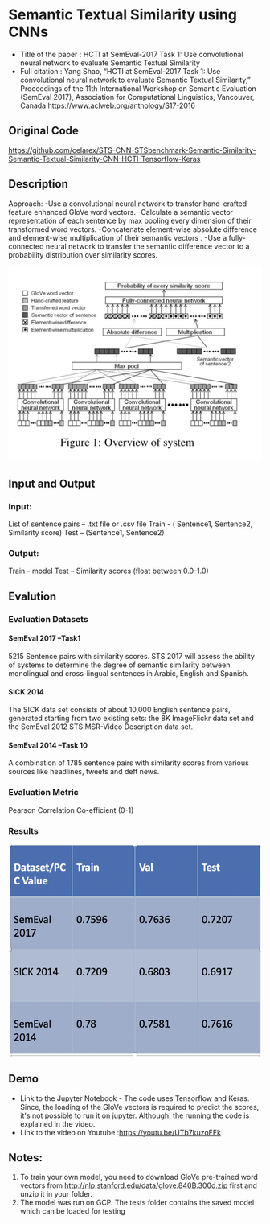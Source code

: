 # Semantic Textual Similarity using CNNs

- Title of the paper : HCTI at SemEval-2017 Task 1: Use convolutional neural network to evaluate Semantic Textual Similarity
- Full citation : Yang Shao, “HCTI at SemEval-2017 Task 1: Use convolutional neural network to evaluate Semantic Textual Similarity,” Proceedings of the 11th International Workshop on Semantic Evaluation (SemEval 2017), Association for Computational Linguistics, Vancouver, Canada 
https://www.aclweb.org/anthology/S17-2016


## Original Code
https://github.com/celarex/STS-CNN-STSbenchmark-Semantic-Similarity-Semantic-Textual-Similarity-CNN-HCTI-Tensorflow-Keras


## Description
Approach:
-Use a convolutional neural network to transfer hand-crafted feature 
 enhanced GloVe word vectors. 
-Calculate a semantic vector representation of each sentence by max pooling
 every dimension of their transformed word vectors.
-Concatenate element-wise absolute difference and element-wise 
multiplication of their semantic vectors .
-Use a fully- connected neural network to transfer the semantic difference vector
 to a probability distribution over similarity scores. 

![architecture](resources/cnn_sts.png)


## Input and Output

### Input:
List of sentence pairs – .txt file or .csv file
Train - ( Sentence1, Sentence2, Similarity score)
Test – (Sentence1, Sentence2)
 
### Output:
Train - model
Test – Similarity scores (float between 0.0-1.0)



## Evalution

### Evaluation Datasets

#### SemEval 2017 –Task1
5215 Sentence pairs with similarity scores.
STS 2017 will assess the ability of systems to determine the degree of semantic similarity between monolingual and cross-lingual sentences in Arabic, English and Spanish.

#### SICK 2014
The SICK data set consists of about 10,000 English sentence pairs, generated starting from two existing sets: the 8K ImageFlickr data set and the SemEval 2012 STS MSR-Video Description data set. 

#### SemEval 2014 –Task 10
A combination of 1785 sentence pairs with similarity scores from various sources like headlines, tweets and deft news.

### Evaluation Metric

Pearson Correlation Co-efficient (0-1)

### Results

![cnn_sts_reults](resources/cnn_sts_results.png)


## Demo
- Link to the Jupyter Notebook  - The code uses Tensorflow and Keras. Since, the loading of the GloVe vectors is required to predict the scores, it's not possible to run it on jupyter. Although, the running the code is explained in the video. 
- Link to the video on Youtube :https://youtu.be/UTb7kuzoFFk

## Notes:
1. To train your own model, you need to download GloVe pre-trained word vectors from http://nlp.stanford.edu/data/glove.840B.300d.zip first and unzip it in your folder.
2. The model was run on GCP. The tests folder contains the saved model which can be loaded for testing
